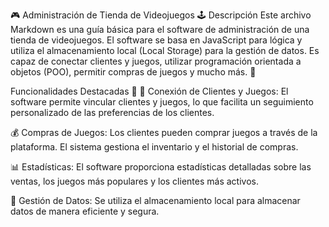 🎮 Administración de Tienda de Videojuegos 🕹️
Descripción
Este archivo Markdown es una guía básica para el software de administración de una tienda de videojuegos. El software se basa en JavaScript para lógica y utiliza el almacenamiento local (Local Storage) para la gestión de datos. Es capaz de conectar clientes y juegos, utilizar programación orientada a objetos (POO), permitir compras de juegos y mucho más. 🚀

Funcionalidades Destacadas 🌟
🎉 Conexión de Clientes y Juegos: El software permite vincular clientes y juegos, lo que facilita un seguimiento personalizado de las preferencias de los clientes.

💰 Compras de Juegos: Los clientes pueden comprar juegos a través de la plataforma. El sistema gestiona el inventario y el historial de compras.

📊 Estadísticas: El software proporciona estadísticas detalladas sobre las ventas, los juegos más populares y los clientes más activos.

📁 Gestión de Datos: Se utiliza el almacenamiento local para almacenar datos de manera eficiente y segura.